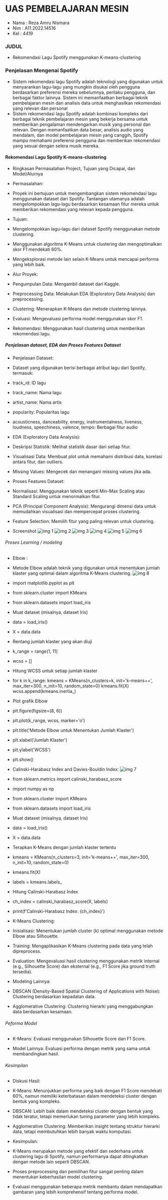 # UAS PEMBELAJARAN MESIN
- Nama : Reza Amru Nismara
- Nim : A11.2022.14516
- Kel : 4419
### JUDUL
- Rekomendasi Lagu Spotify menggunakan K-means-clustering
### Penjelasan Mengenai Spotify
- Sistem rekomendasi lagu Spotify adalah teknologi yang digunakan untuk menyarankan lagu-lagu yang mungkin disukai oleh pengguna berdasarkan preferensi mereka sebelumnya, perilaku pengguna, dan berbagai faktor lainnya. Sistem ini memanfaatkan berbagai teknik pembelajaran mesin dan analisis data untuk menghasilkan rekomendasi yang relevan dan personal
- Sistem rekomendasi lagu Spotify adalah kombinasi kompleks dari berbagai teknik pembelajaran mesin yang bekerja bersama untuk memberikan pengalaman mendengarkan musik yang personal dan relevan. Dengan memanfaatkan data besar, analisis audio yang mendalam, dan model pembelajaran mesin yang canggih, Spotify mampu memahami preferensi pengguna dan memberikan rekomendasi yang sesuai dengan selera musik mereka.

#### Rekomendasi Lagu Spotify K-means-clustering
- Ringkasan Permasalahan Project, Tujuan yang Dicapai, dan Model/Alurnya
- Permasalahan:
- Proyek ini bertujuan untuk mengembangkan sistem rekomendasi lagu menggunakan dataset dari Spotify. Tantangan utamanya adalah mengelompokkan lagu-lagu berdasarkan kesamaan fitur mereka untuk memberikan rekomendasi yang relevan kepada pengguna.

- Tujuan:

- Mengelompokkan lagu-lagu dari dataset Spotify menggunakan metode clustering.
- Menggunakan algoritma K-Means untuk clustering dan mengoptimalkan skor F1 mendekati 60%.
- Mengeksplorasi metode lain selain K-Means untuk mencapai performa yang lebih baik.

- Alur Proyek:

- Pengumpulan Data: Mengambil dataset dari Kaggle.
- Preprocessing Data: Melakukan EDA (Exploratory Data Analysis) dan preprocessing.
- Clustering: Menerapkan K-Means dan metode clustering lainnya.
- Evaluasi: Mengevaluasi performa model menggunakan skor F1.
- Rekomendasi: Menggunakan hasil clustering untuk memberikan rekomendasi lagu.

##### Penjelasan dataset, EDA dan Proses Features Dataset
- Penjelasan Dataset:
- Dataset yang digunakan berisi berbagai atribut lagu dari Spotify, termasuk:

- track_id: ID lagu
- track_name: Nama lagu
- artist_name: Nama artis
- popularity: Popularitas lagu
- acousticness, danceability, energy, instrumentalness, liveness, loudness, speechiness, valence, tempo: Berbagai fitur audio

- EDA (Exploratory Data Analysis):
- Deskripsi Statistik: Melihat statistik dasar dari setiap fitur.
- Visualisasi Data: Membuat plot untuk memahami distribusi data, korelasi antara fitur, dan outliers.
- Missing Values: Mengecek dan menangani missing values jika ada.

- Proses Features Dataset:
- Normalisasi: Menggunakan teknik seperti Min-Max Scaling atau Standard Scaling untuk menormalkan fitur.
- PCA (Principal Component Analysis): Mengurangi dimensi data untuk memudahkan visualisasi dan mempercepat proses clustering.
- Feature Selection: Memilih fitur yang paling relevan untuk clustering.

- Screenshot
![img 1](screenshoot/SS1.png)
![img 2](screenshoot/SS2.png)
![img 3](screenshoot/SS3.png)
![img 4](screenshoot/SS4.png)
![img 5](screenshoot/SS5.png)
![img 6](screenshoot/SS6.png)

###### Proses Learning / modeling
- Elbow :
- Metode Elbow adalah teknik yang digunakan untuk menentukan jumlah klaster yang optimal dalam algoritma K-Means clustering. 
![img 8](screenshoot/ELBOW.png)
- import matplotlib.pyplot as plt
- from sklearn.cluster import KMeans
- from sklearn.datasets import load_iris

- Muat dataset (misalnya, dataset Iris)
- data = load_iris()
- X = data.data

- Rentang jumlah klaster yang akan diuji
- k_range = range(1, 11)
- wcss = []

- Hitung WCSS untuk setiap jumlah klaster
- for k in k_range:
    kmeans = KMeans(n_clusters=k, init='k-means++', max_iter=300, n_init=10, random_state=0)
    kmeans.fit(X)
    wcss.append(kmeans.inertia_)

- Plot grafik Elbow
- plt.figure(figsize=(8, 6))
- plt.plot(k_range, wcss, marker='o')
- plt.title('Metode Elbow untuk Menentukan Jumlah Klaster')
- plt.xlabel('Jumlah Klaster')
- plt.ylabel('WCSS')
- plt.show()

- Calinski-Harabasz Index and Davies-Bouldin Index:
![img 7](screenshoot/SS7.png)
- from sklearn.metrics import calinski_harabasz_score
- import numpy as np
- from sklearn.cluster import KMeans
- from sklearn.datasets import load_iris

- Muat dataset (misalnya, dataset Iris)
- data = load_iris()
- X = data.data

- Terapkan K-Means dengan jumlah klaster tertentu
- kmeans = KMeans(n_clusters=3, init='k-means++', max_iter=300, n_init=10, random_state=0)
- kmeans.fit(X)
- labels = kmeans.labels_

- Hitung Calinski-Harabasz Index
- ch_index = calinski_harabasz_score(X, labels)
- print(f'Calinski-Harabasz Index: {ch_index}')

- K-Means Clustering:

- Inisialisasi: Menentukan jumlah cluster (k) optimal menggunakan metode Elbow atau Silhouette.
- Training: Mengaplikasikan K-Means clustering pada data yang telah dipreprocess.
- Evaluation: Mengevaluasi hasil clustering menggunakan metrik internal (e.g., Silhouette Score) dan eksternal (e.g., F1 Score jika ground truth tersedia).

- Modeling Lainnya:
- DBSCAN (Density-Based Spatial Clustering of Applications with Noise): Clustering berdasarkan kepadatan data.
- Agglomerative Clustering: Clustering hierarki yang menggabungkan data berdasarkan kesamaan.
###### Peforma Model
- K-Means: Evaluasi menggunakan Silhouette Score dan F1 Score.

- Model Lainnya: Evaluasi performa dengan metrik yang sama untuk membandingkan hasil.
###### Kesimpilan
- Diskusi Hasil:

- K-Means: Menunjukkan performa yang baik dengan F1 Score mendekati 60%, namun memiliki keterbatasan dalam mendeteksi cluster dengan bentuk yang kompleks.
- DBSCAN: Lebih baik dalam mendeteksi cluster dengan bentuk yang tidak teratur, tetapi memerlukan tuning parameter yang lebih kompleks.
- Agglomerative Clustering: Memberikan insight tentang struktur hierarki data, tetapi membutuhkan lebih banyak waktu komputasi.

- Kesimpulan:

- K-Means merupakan metode yang efektif dan sederhana untuk clustering lagu di Spotify, namun performanya dapat ditingkatkan dengan metode lain seperti DBSCAN.
- Proses preprocessing dan pemilihan fitur sangat penting dalam menentukan keberhasilan model clustering.
- Evaluasi menggunakan beberapa metrik membantu dalam mendapatkan gambaran yang lebih komprehensif tentang performa model.

